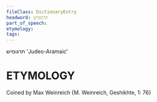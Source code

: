 ```yaml
---
fileClass: DictionaryEntry
headword: תּרגומיש
part_of_speech: 
etymology: 
tags: 
---
```

תּרגומיש
'Judeo-Aramaic'

ETYMOLOGY
===========
Coined by Max Weinreich {M. Weinreich, Geshikhte, 1: 76}